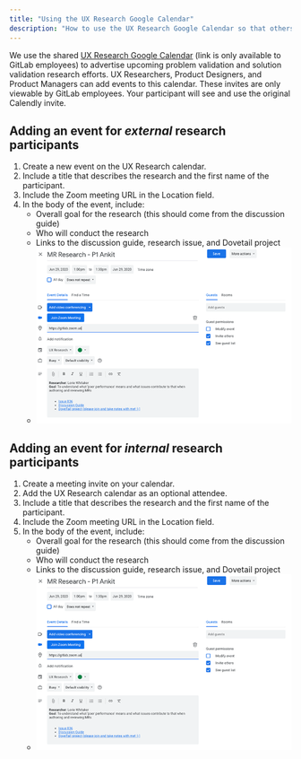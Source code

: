 ```yaml
---
title: "Using the UX Research Google Calendar"
description: "How to use the UX Research Google Calendar so that others can attend your research sessions."
---
```


We use the shared [UX Research Google Calendar](https://calendar.google.com/calendar/b/2?cid=Z2l0bGFiLmNvbV9raWVxdjk2ajM1bXB0OGJka2Nicml1MnFiZ0Bncm91cC5jYWxlbmRhci5nb29nbGUuY29t) (link is only available to GitLab employees) to advertise upcoming problem validation and solution validation research efforts. UX Researchers, Product Designers, and Product Managers can add events to this calendar. These invites are only viewable by GitLab employees. Your participant will see and use the original Calendly invite.

## Adding an event for *external* research participants

1. Create a new event on the UX Research calendar.
1. Include a title that describes the research and the first name of the participant.
1. Include the Zoom meeting URL in the Location field.
1. In the body of the event, include:
    - Overall goal for the research (this should come from the discussion guide)
    - Who will conduct the research
    - Links to the discussion guide, research issue, and Dovetail project
    - ![Example Google calendar invite](Google_calendar_invite_small.png)

## Adding an event for *internal* research participants

1. Create a meeting invite on your calendar.
1. Add the UX Research calendar as an optional attendee.
1. Include a title that describes the research and the first name of the participant.
1. Include the Zoom meeting URL in the Location field.
1. In the body of the event, include:
    - Overall goal for the research (this should come from the discussion guide)
    - Who will conduct the research
    - Links to the discussion guide, research issue, and Dovetail project
    - ![Example Google calendar invite](Google_calendar_invite_small.png)
